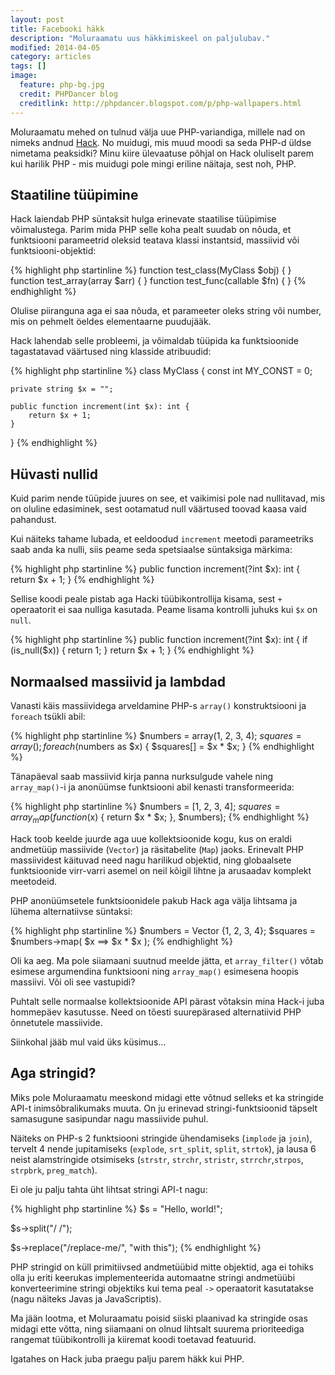 ```yaml
---
layout: post
title: Facebooki häkk
description: "Moluraamatu uus häkkimiskeel on paljulubav."
modified: 2014-04-05
category: articles
tags: []
image:
  feature: php-bg.jpg
  credit: PHPDancer blog
  creditlink: http://phpdancer.blogspot.com/p/php-wallpapers.html
---
```


Moluraamatu mehed on tulnud välja uue PHP-variandiga, millele nad on
nimeks andnud [Hack][].  No muidugi, mis muud moodi sa seda PHP-d
üldse nimetama peaksidki?  Minu kiire ülevaatuse põhjal on Hack
oluliselt parem kui harilik PHP - mis muidugi pole mingi eriline
näitaja, sest noh, PHP.

## Staatiline tüüpimine

Hack laiendab PHP süntaksit hulga erinevate staatilise tüüpimise
võimalustega.  Parim mida PHP selle koha pealt suudab on nõuda, et
funktsiooni parameetrid oleksid teatava klassi instantsid, massiivid
või funktsiooni-objektid:

{% highlight php startinline %}
function test_class(MyClass $obj) { }
function test_array(array $arr) { }
function test_func(callable $fn) { }
{% endhighlight %}

Olulise piiranguna aga ei saa nõuda, et parameeter oleks string või
number, mis on pehmelt öeldes elementaarne puudujääk.

Hack lahendab selle probleemi, ja võimaldab tüüpida ka funktsioonide
tagastatavad väärtused ning klasside atribuudid:

{% highlight php startinline %}
class MyClass {
    const int MY_CONST = 0;

    private string $x = "";

    public function increment(int $x): int {
        return $x + 1;
    }
}
{% endhighlight %}

## Hüvasti nullid

Kuid parim nende tüüpide juures on see, et vaikimisi pole nad
nullitavad, mis on oluline edasiminek, sest ootamatud null väärtused
toovad kaasa vaid pahandust.

Kui näiteks tahame lubada, et eeldoodud `increment` meetodi
parameetriks saab anda ka nulli, siis peame seda spetsiaalse
süntaksiga märkima:

{% highlight php startinline %}
public function increment(?int $x): int {
    return $x + 1;
}
{% endhighlight %}

Sellise koodi peale pistab aga Hacki tüübikontrollija kisama, sest `+`
operaatorit ei saa nulliga kasutada.  Peame lisama kontrolli juhuks
kui `$x` on `null`.

{% highlight php startinline %}
public function increment(?int $x): int {
    if (is_null($x)) {
        return 1;
    }
    return $x + 1;
}
{% endhighlight %}

## Normaalsed massiivid ja lambdad

Vanasti käis massiividega arveldamine PHP-s `array()` konstruktsiooni
ja `foreach` tsükli abil:

{% highlight php startinline %}
$numbers = array(1, 2, 3, 4);
$squares = array();
foreach ($numbers as $x) {
    $squares[] = $x * $x;
}
{% endhighlight %}

Tänapäeval saab massiivid kirja panna nurksulgude vahele ning
`array_map()`-i ja anonüümse funktsiooni abil kenasti transformeerida:

{% highlight php startinline %}
$numbers = [1, 2, 3, 4];
$squares = array_map(function($x) { return $x * $x; }, $numbers);
{% endhighlight %}

Hack toob keelde juurde aga uue kollektsioonide kogu, kus on eraldi
andmetüüp massiivide (`Vector`) ja räsitabelite (`Map`) jaoks.
Erinevalt PHP massiividest käituvad need nagu harilikud objektid, ning
globaalsete funktsioonide virr-varri asemel on neil kõigil lihtne
ja arusaadav komplekt meetodeid.

PHP anonüümsetele funktsioonidele pakub Hack aga välja lihtsama ja
lühema alternatiivse süntaksi:

{% highlight php startinline %}
$numbers = Vector {1, 2, 3, 4};
$squares = $numbers->map( $x ==> $x * $x );
{% endhighlight %}

Oli ka aeg.  Ma pole siiamaani suutnud meelde jätta, et
`array_filter()` võtab esimese argumendina funktsiooni ning
`array_map()` esimesena hoopis massiivi.  Või oli see vastupidi?

Puhtalt selle normaalse kollektsioonide API pärast võtaksin mina
Hack-i juba hommepäev kasutusse.  Need on tõesti suurepärased
alternatiivid PHP õnnetutele massiivide.

Siinkohal jääb mul vaid üks küsimus...

## Aga stringid?

Miks pole Moluraamatu meeskond midagi ette võtnud selleks et ka
stringide API-t inimsõbralikumaks muuta.  On ju erinevad
stringi-funktsioonid täpselt samasugune sasipundar nagu massiivide
puhul.

Näiteks on PHP-s 2 funktsiooni stringide ühendamiseks (`implode` ja
`join`), tervelt 4 nende jupitamiseks (`explode`, `srt_split`,
`split`, `strtok`), ja lausa 6 neist alamstringide otsimiseks
(`strstr`, `strchr`, `stristr`, `strrchr`,`strpos`, `strpbrk`,
`preg_match`).

Ei ole ju palju tahta üht lihtsat stringi API-t nagu:

{% highlight php startinline %}
$s = "Hello, world!";

$s->split("/ /");

$s->replace("/replace-me/", "with this");
{% endhighlight %}

PHP stringid on küll primitiivsed andmetüübid mitte objektid, aga ei
tohiks olla ju eriti keerukas implementeerida automaatne stringi
andmetüübi konverteerimine stringi objektiks kui tema peal `->`
operaatorit kasutatakse (nagu näiteks Javas ja JavaScriptis).

Ma jään lootma, et Moluraamatu poisid siiski plaanivad ka stringide
osas midagi ette võtta, ning siiamaani on olnud lihtsalt suurema
prioriteediga rangemat tüübikontrolli ja kiiremat koodi toetavad
featuurid.

Igatahes on Hack juba praegu palju parem häkk kui PHP.

[Hack]: http://hhvm.com/

